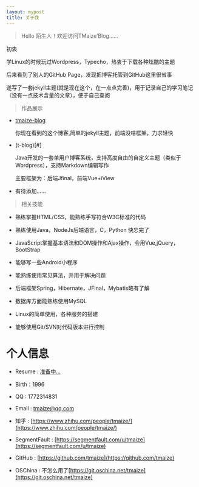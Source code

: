 ```yaml
---
layout: mypost
title: 关于我
---
```


> Hello 陌生人！欢迎访问TMaize’Blog......

初衷

学Linux的时候玩过Wordpress，Typecho，热衷于下载各种炫酷的主题

后来看到了别人的GitHub Page，发现把博客托管到GitHub这里很省事

遂写了一套jekyll主题(就是现在这个，在一点点完善)，用于记录自己的学习笔记（没有一点技术含量的文章），便于自己查阅

> 作品展示

+ [tmaize-blog](https://github.com/TMaize/tmaize-blog)

    你现在看到的这个博客,简单的jekyll主题，前端没啥框架，力求轻快

+ (t-blog)[#]

    Java开发的一套单用户博客系统，支持高度自由的自定义主题（类似于Wordpress），支持Markdown编辑写作

    主要框架为：后端Jfinal，前端Vue+iView

+ 有待添加......

> 相关技能

+ 熟练掌握HTML/CSS，能熟练手写符合W3C标准的代码

+ 熟练使用Java，NodeJs后端语言，C，Python 快忘完了

+ JavaScript掌握基本语法和DOM操作和Ajax操作，会用Vue,jQuery，BootStrap

+ 能够写一些Android小程序

+ 能熟练使用常见算法，并用于解决问题

+ 后端框架Spring，Hibernate，JFinal，Mybatis略有了解

+ 数据库方面能熟练使用MySQL

+ Linux的简单使用，各种服务的搭建

+ 能够使用Git/SVN对代码版本进行控制

# 个人信息

+ Resume : [准备中…](#)

+ Birth：1996

+ QQ : 1772314831

+ Email : [tmaize@qq.com](http://mail.qq.com/cgi-bin/qm_share?t=qm_mailme&email=YBQNAQkaBSAREU4DDw0)

+ 知乎 : [https://www.zhihu.com/people/tmaize/](https://www.zhihu.com/people/tmaize/)

+ SegmentFault : [https://segmentfault.com/u/tmaize](https://segmentfault.com/u/tmaize)

+ GitHub : [https://github.com/tmaize](https://github.com/tmaize)

+ OSChina : 不怎么用了[https://git.oschina.net/tmaize](https://git.oschina.net/tmaize)
